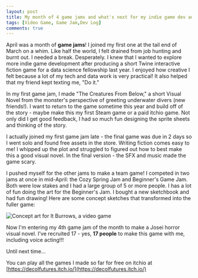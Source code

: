 ```yaml
---
layout: post
title: My month of 4 game jams and what's next for my indie game dev adventure
tags: [Video Game, Game Jam,Dev Log]
comments: true
---
```

April was a month of **game jams**! I joined my first one at the tail end of March on a whim. Like half the world, I felt drained from job hunting and burnt out. I needed a break. Desperately. I knew that I wanted to explore more indie game development after producing a short Twine interactive fiction game for a data science fellowship last year. I enjoyed how creative I felt because a lot of my tech and data work is very practical! It also helped that my friend kept texting me, "Do it." 

In my first game jam, I made "The Creatures From Below," a short Visual Novel from the monster's perspective of greeting underwater divers (new friends!). I want to return to the game sometime this year and build off of the story - maybe make this my first Steam game or a paid itchio game. Not only did I get good feedback, I had so much fun designing the sprite sheets and thinking of the story.

I actually joined my first game jam late - the final game was due in 2 days so I went solo and found free assets in the store. Writing fiction comes easy to me! I whipped up the plot and struggled to figured out how to best make this a good visual novel. In the final version - the SFX and music made the game scary.

I pushed myself for the other jams to make a team game! I competed in two jams at once in mid-April: the Cozy Spring Jam and Beginner's Game Jam. Both were low stakes and I had a large group of 5 or more people. I has a lot of fun doing the art for the Beginner's Jam. I bought a new sketchbook and had fun drawing! Here are some concept sketches that transformed into the fuller game:

![Concept art for It Burrows, a video game](https://drei558.github.io/assets/img/It_Burrows_Collage.png)

Now I'm entering my 4th game jam of the month to make a Josei horror visual novel. I've recruited 17 - yes, **17 people** to make this game with me, including voice acting!!!

Until next time...

You can play all the games I made so far for free on itchio at [https://decolfutures.itch.io/](https://decolfutures.itch.io/)

